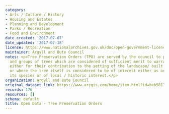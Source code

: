 ```yaml
---
category:
- Arts / Culture / History
- Housing and Estates
- Planning and Development
- Parks / Recreation
- Food and Environment
date_created: '2017-07-07'
date_updated: '2017-07-18'
license: https://www.nationalarchives.gov.uk/doc/open-government-licence/version/3/
maintainer: Argyll and Bute Council
notes: <p>Tree Preservation Orders (TPO) are served by the council to protect individual
  and groups of trees which are considered of sufficient merit to warrant formal protection
  either for their contribution to the setting of the landscape/ built environment
  or where the tree itself is considered to be of interest either as an example of
  its species or of local / historic interest.</p>
organization: Argyll and Bute Council
original_dataset_link: https://www.arcgis.com/home/item.html?id=beb58178a74f45eb9eca942cf2584c48
records: 176
resources: []
schema: default
title: Open Data - Tree Preservation Orders
---
```

